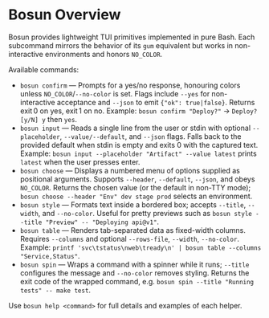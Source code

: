 # Bosun Overview

Bosun provides lightweight TUI primitives implemented in pure Bash. Each subcommand mirrors the behavior of its `gum` equivalent but works in non-interactive environments and honors `NO_COLOR`.

Available commands:

- `bosun confirm` — Prompts for a yes/no response, honouring colors unless `NO_COLOR`/`--no-color` is set. Flags include `--yes` for non-interactive acceptance and `--json` to emit `{"ok": true|false}`. Returns exit 0 on yes, exit 1 on no. Example: `bosun confirm "Deploy?"` → `Deploy? [y/N] y` then `yes`.
- `bosun input` — Reads a single line from the user or stdin with optional `--placeholder`, `--value/--default`, and `--json` flags. Falls back to the provided default when stdin is empty and exits 0 with the captured text. Example: `bosun input --placeholder "Artifact" --value latest` prints `latest` when the user presses enter.
- `bosun choose` — Displays a numbered menu of options supplied as positional arguments. Supports `--header`, `--default`, `--json`, and obeys `NO_COLOR`. Returns the chosen value (or the default in non-TTY mode); `bosun choose --header "Env" dev stage prod` selects an environment.
- `bosun style` — Formats text inside a bordered box; accepts `--title`, `--width`, and `--no-color`. Useful for pretty previews such as `bosun style --title "Preview" -- "Deploying api@v1"`.
- `bosun table` — Renders tab-separated data as fixed-width columns. Requires `--columns` and optional `--rows-file`, `--width`, `--no-color`. Example: `printf 'svc\tstatus\nweb\tready\n' | bosun table --columns "Service,Status"`.
- `bosun spin` — Wraps a command with a spinner while it runs; `--title` configures the message and `--no-color` removes styling. Returns the exit code of the wrapped command, e.g. `bosun spin --title "Running tests" -- make test`.

Use `bosun help <command>` for full details and examples of each helper.
